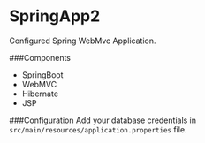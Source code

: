 # SpringApp2

Configured Spring WebMvc Application.

###Components

- SpringBoot
- WebMVC
- Hibernate
- JSP


###Configuration
Add your database credentials in `src/main/resources/application.properties` file.

